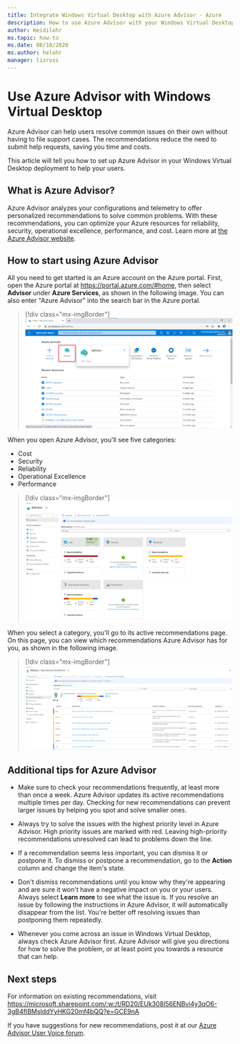 ```yaml
---
title: Integrate Windows Virtual Desktop with Azure Advisor - Azure
description: How to use Azure Advisor with your Windows Virtual Desktop deployment.
author: Heidilohr
ms.topic: how-to
ms.date: 08/18/2020
ms.author: helohr
manager: lizross
---
```

# Use Azure Advisor with Windows Virtual Desktop

Azure Advisor can help users resolve common issues on their own without having to file support cases. The recommendations reduce the need to submit help requests, saving you time and costs.

This article will tell you how to set up Azure Advisor in your Windows Virtual Desktop deployment to help your users.

## What is Azure Advisor?

Azure Advisor analyzes your configurations and telemetry to offer personalized recommendations to solve common problems. With these recommendations, you can optimize your Azure resources for reliability, security, operational excellence, performance, and cost. Learn more at [the Azure Advisor website](https://azure.microsoft.com/services/advisor/).

## How to start using Azure Advisor

All you need to get started is an Azure account on the Azure portal. First, open the Azure portal at <https://portal.azure.com/#home>, then select **Advisor** under **Azure Services**, as shown in the following image. You can also enter "Azure Advisor" into the search bar in the Azure portal.

> [!div class="mx-imgBorder"]
> ![A screenshot of the Azure portal. The user is hovering their mouse cursor over the Azure Advisor link, causing a drop-down menu to appear.](media/azure-advisor.png)

When you open Azure Advisor, you'll see five categories:

- Cost
- Security
- Reliability
- Operational Excellence
- Performance

> [!div class="mx-imgBorder"]
> ![A screenshot of Azure Advisor showing the five menus for each category. The five items displayed in their own boxes are Cost, Security, Reliability, Operational Excellence, and Performance.](media/advisor-categories.png)

When you select a category, you'll go to its active recommendations page. On this page, you can view which recommendations Azure Advisor has for you, as shown in the following image.

> [!div class="mx-imgBorder"]
> ![A screenshot of the active recommendations list for Operational Excellence. The list shows seven recommendations with varying priority levels.](media/active-suggestions.png)

## Additional tips for Azure Advisor

- Make sure to check your recommendations frequently, at least more than once a week. Azure Advisor updates its active recommendations multiple times per day. Checking for new recommendations can prevent larger issues by helping you spot and solve smaller ones.

- Always try to solve the issues with the highest priority level in Azure Advisor. High priority issues are marked with red. Leaving high-priority recommendations unresolved can lead to problems down the line.

- If a recommendation seems less important, you can dismiss it or postpone it. To dismiss or postpone a recommendation, go to the **Action** column and change the item's state.

- Don't dismiss recommendations until you know why they're appearing and are sure it won't have a negative impact on you or your users. Always select **Learn more** to see what the issue is. If you resolve an issue by following the instructions in Azure Advisor, it will automatically disappear from the list. You're better off resolving issues than postponing them repeatedly.

- Whenever you come across an issue in Windows Virtual Desktop, always check Azure Advisor first. Azure Advisor will give you directions for how to solve the problem, or at least point you towards a resource that can help.

## Next steps

For information on existing recommendations, visit <https://microsoft.sharepoint.com/:w:/t/RD20/EUk308l56ENBvi4y3qO6-3gB4fIBMsIddYyHKG20mf4bQQ?e=GCE9nA>

<!--Why is this going to a sharepoint link instead of official documentation? I don't want to point to an internal resource for an external doc.-->

If you have suggestions for new recommendations, post it at our [Azure Advisor User Voice forum](https://windowsvirtualdesktop.uservoice.com/forums/930847-azure-advisor-recommendations).
